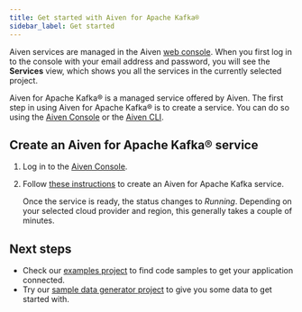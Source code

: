 ```yaml
---
title: Get started with Aiven for Apache Kafka®
sidebar_label: Get started
---
```


Aiven services are managed in the Aiven [web console](https://console.aiven.io/). When you first log in to the console with your email address and password, you will see the **Services** view, which shows you all the services in the currently selected project.

Aiven for Apache Kafka® is a managed service offered by Aiven. The first
step in using Aiven for Apache Kafka® is to create a service. You can do
so using the [Aiven Console](https://console.aiven.io/) or the
[Aiven CLI](/docs/tools/cli).

## Create an Aiven for Apache Kafka® service

1.  Log in to the [Aiven Console](https://console.aiven.io/).

2.  Follow
    [these instructions](/docs/platform/howto/create_new_service) to create an Aiven for Apache Kafka service.

    Once the service is ready, the status changes to *Running*.
    Depending on your selected cloud provider and region, this generally
    takes a couple of minutes.

## Next steps

-   Check our [examples
    project](https://github.com/aiven/aiven-examples) to find code
    samples to get your application connected.
-   Try our [sample data generator
    project](https://github.com/aiven/python-fake-data-producer-for-apache-kafka)
    to give you some data to get started with.
